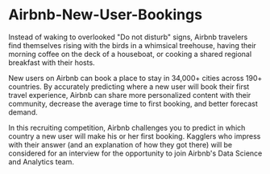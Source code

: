 # Airbnb-New-User-Bookings

Instead of waking to overlooked "Do not disturb" signs, Airbnb travelers find themselves rising with the birds in a whimsical treehouse, having their morning coffee on the deck of a houseboat, or cooking a shared regional breakfast with their hosts.

New users on Airbnb can book a place to stay in 34,000+ cities across 190+ countries. By accurately predicting where a new user will book their first travel experience, Airbnb can share more personalized content with their community, decrease the average time to first booking, and better forecast demand.

In this recruiting competition, Airbnb challenges you to predict in which country a new user will make his or her first booking. Kagglers who impress with their answer (and an explanation of how they got there) will be considered for an interview for the opportunity to join Airbnb's Data Science and Analytics team.
